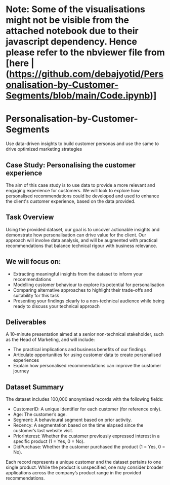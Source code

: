 # Note: Some of the visualisations might not be visible from the attached notebook due to their javascript dependency. Hence please refer to the nbviewer file from [here | (https://github.com/debajyotid/Personalisation-by-Customer-Segments/blob/main/Code.ipynb)]

# Personalisation-by-Customer-Segments
Use data-driven insights to build customer personas and use the same to drive optimized marketing strategies

## Case Study: Personalising the customer experience
The aim of this case study is to use data to provide a more relevant and engaging experience for customers. We will look to explore how personalised recommendations could be developed and used to enhance the client's customer experience, based on the data provided.

## Task Overview
Using the provided dataset, our goal is to uncover actionable insights and demonstrate how personalisation can drive value for the client. Our approach will involve data analysis, and will be augmented with practical recommendations that balance technical rigour with business relevance.

## We will focus on:
 - Extracting meaningful insights from the dataset to inform your recommendations
 - Modelling customer behaviour to explore its potential for personalisation
 - Comparing alternative approaches to highlight their trade-offs and suitability for this task
 - Presenting your findings clearly to a non-technical audience while being ready to discuss your technical approach

## Deliverables
A 10-minute presentation aimed at a senior non-technical stakeholder, such as the Head of Marketing, and will include: 
 - The practical implications and business benefits of our findings
 - Articulate opportunities for using customer data to create personalised experiences
 - Explain how personalised recommendations can improve the customer journey

## Dataset Summary
The dataset includes 100,000 anonymised records with the following fields:
 - CustomerID: A unique identifier for each customer (for reference only).
 - Age: The customer’s age.
 - Segment: A behavioural segment based on prior activity.
 - Recency: A segmentation based on the time elapsed since the customer’s last website visit.
 - PriorInterest: Whether the customer previously expressed interest in a specific product (1 = Yes, 0 = No).
 - DidPurchase: Whether the customer purchased the product (1 = Yes, 0 = No).

Each record represents a unique customer and the dataset pertains to one single product. While the product is unspecified, one may consider broader applications across the company’s product range in the provided recommendations.
